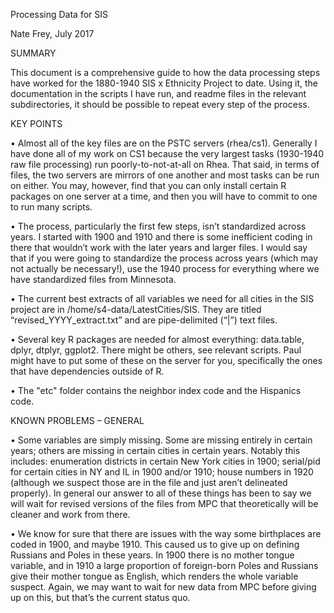 Processing Data for SIS

Nate Frey, July 2017

SUMMARY

This document is a comprehensive guide to how the data processing steps have worked for the 1880-1940 SIS x Ethnicity Project to date. Using it, the documentation in the scripts I have run, and readme files in the relevant subdirectories, it should be possible to repeat every step of the process. 

KEY POINTS

•	Almost all of the key files are on the PSTC servers (rhea/cs1). Generally I have done all of my work on CS1 because the very largest tasks (1930-1940 raw file processing) run poorly-to-not-at-all on Rhea.  That said, in terms of files, the two servers are mirrors of one another and most tasks can be run on either. You may, however, find that you can only install certain R packages on one server at a time, and then you will have to commit to one to run many scripts.

•	The process, particularly the first few steps, isn’t standardized across years. I started with 1900 and 1910 and there is some inefficient coding in there that wouldn’t work with the later years and larger files. I would say that if you were going to standardize the process across years (which may not actually be necessary!), use the 1940 process for everything where we have standardized files from Minnesota.

•	The current best extracts of all variables we need for all cities in the SIS project are in /home/s4-data/LatestCities/SIS. They are titled “revised_YYYY_extract.txt” and are pipe-delimited (“|”) text files. 

•	Several key R packages are needed for almost everything: data.table, dplyr, dtplyr, ggplot2. There might be others, see relevant scripts. Paul might have to put some of these on the server for you, specifically the ones that have dependencies outside of R.

•	The "etc" folder contains the neighbor index code and the Hispanics code.

KNOWN PROBLEMS – GENERAL 

•	Some variables are simply missing. Some are missing entirely in certain years; others are missing in certain cities in certain years. Notably this includes: enumeration districts in certain New York cities in 1900; serial/pid for certain cities in NY and IL in 1900 and/or 1910; house numbers in 1920 (although we suspect those are in the file and just aren’t delineated properly). In general our answer to all of these things has been to say we will wait for revised versions of the files from MPC that theoretically will be cleaner and work from there.

•	We know for sure that there are issues with the way some birthplaces are coded in 1900, and maybe 1910. This caused us to give up on defining Russians and Poles in these years. In 1900 there is no mother tongue variable, and in 1910 a large proportion of foreign-born Poles and Russians give their mother tongue as English, which renders the whole variable suspect. Again, we may want to wait for new data from MPC before giving up on this, but that’s the current status quo.

